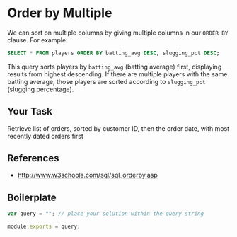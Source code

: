 # Order by Multiple

We can sort on multiple columns by giving multiple columns in our `ORDER BY` clause. For example:
```sql
SELECT * FROM players ORDER BY batting_avg DESC, slugging_pct DESC;
```
This query sorts players by `batting_avg` (batting average) first, displaying results from highest descending. If there are multiple players with the same batting average, those players are sorted according to `slugging_pct` (slugging percentage).

## Your Task
Retrieve list of orders, sorted by customer ID, then the order date, with most recently dated orders first

## References
* http://www.w3schools.com/sql/sql_orderby.asp

## Boilerplate

```javascript
var query = ""; // place your solution within the query string

module.exports = query;
```